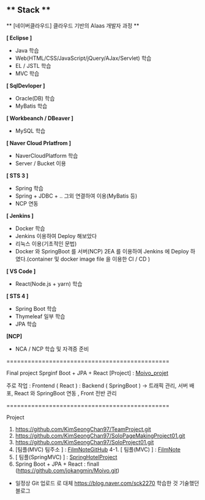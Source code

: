 ** Stack **
--------------------
** [네이버클라우드] 클라우드 기반의 AIaas 개발자 과정 **

**[ Eclipse ]**
- Java 학습
- Web(HTML/CSS/JavaScript/jQuery/AJax/Servlet) 학습
- EL / JSTL 학습
- MVC 학습

**[ SqlDevloper ]**
- Oracle(DB) 학습
- MyBatis 학습

**[ Workbeanch / DBeaver ]**
- MySQL 학습

**[ Naver Cloud Prlatfrom ]**
- NaverCloudPlatform 학습
- Server / Bucket 이용

**[ STS 3 ]**
- Spring 학습
- Spring + JDBC + .. 그외 연결하여 이용(MyBatis 등)
- NCP 연동

**[ Jenkins ]**
- Docker 학습
- Jenkins 이용하여 Deploy 해보았다
- 리눅스 이용(기초적인 문법)
- Docker 와 SpringBoot 를 서버(NCP) 2EA 를 이용하여 Jenkins 에 Deploy 하였다.(container 및 docker image file 을 이용한 CI / CD )

**[ VS Code ]**
- React(Node.js + yarn) 학습

**[ STS 4 ]**
- Spring Boot 학습
- Thymeleaf 일부 학습
- JPA 학습

 **[NCP]** 
-  NCA / NCP 학습 및 자격증 준비

==============================================

Final project
 Sprginf Boot + JPA + React
 [Project] : [Moivo_projet]([파일주소](https://github.com/jokangmin/Moivo.git))

 주로 작업  : Frontend ( React )
            : Backend ( SpringBoot )
            -> 트래픽 관리, 서버 배포, React 와 SpringBoot 연동 , Front 전반 관리

==============================================

Project
1. https://github.com/KimSeongChan97/TeamProject.git
2. https://github.com/KimSeongChan97/SoloPageMakingProject01.git
3. https://github.com/KimSeongChan97/SoloProject01.git
4. [팀플(MVC) 팀주소 ] : [FilmNoteGitHub](https://github.com/bitcamp-aiaas-9/FilmNote.git)
4-1. [ 팀플(MVC) ] : [FilmNote](https://github.com/KimSeongChan97/SoloLean/tree/main/Web_workspace/workspace/FilmNote)
5. [ 팀플(SpringMVC) ] : [SpringHotelProject](https://github.com/KimSeongChan97/SoloLean/tree/main/Spring_workspace/workspace/SpringHotelProject)
6. Spring Boot + JPA + React  : finall (https://github.com/jokangmin/Moivo.git) 


- 일정상 Git 업로드 로 대체
https://blog.naver.com/sck2270
학습한 것 기술했던 블로그
